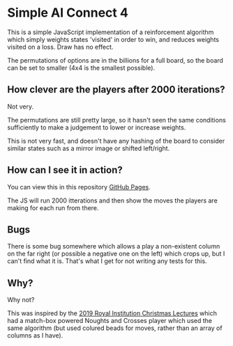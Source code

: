 # Simple AI Connect 4
This is a simple JavaScript implementation of a reinforcement algorithm which simply weights states 'visited' in order to win, and reduces weights visited on a loss.  Draw has no effect.

The permutations of options are in the billions for a full board, so the board can be set to smaller (4x4 is the smallest possible).

## How clever are the players after 2000 iterations?
Not very.

The permutations are still pretty large, so it hasn't seen the same conditions sufficiently to make a judgement to lower or increase weights.

This is not very fast, and doesn't have any hashing of the board to consider similar states such as a mirror image or shifted left/right.

## How can I see it in action?
You can view this in this repository [GitHub Pages](https://loz.github.io/ai_connect4/).

The JS will run 2000 itterations and then show the moves the players are making for each run from there.

## Bugs
There is some bug somewhere which allows a play a non-existent column on the far right (or possible a negative one on the left) which crops up, but I can't find what it is.  That's what I get for not writing any tests for this.

## Why?
Why not?

This was inspired by the [2019 Royal Institution Christmas Lectures](https://www.rigb.org/christmas-lectures/2019-secrets-and-lies)
which had a match-box powered Noughts and Crosses player which used the same algorithm
(but used colured beads for moves, rather than an array of columns as I have).  
